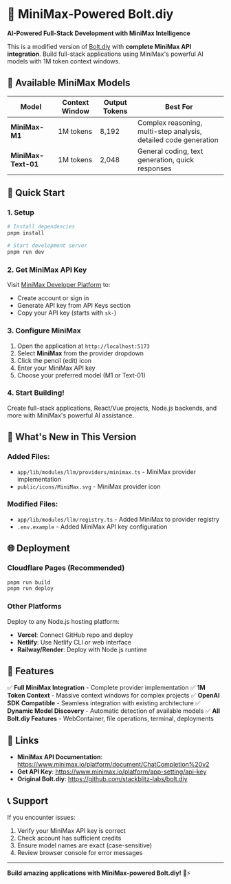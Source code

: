 # 🚀 MiniMax-Powered Bolt.diy

**AI-Powered Full-Stack Development with MiniMax Intelligence**

This is a modified version of [Bolt.diy](https://github.com/stackblitz-labs/bolt.diy) with **complete MiniMax API integration**. Build full-stack applications using MiniMax's powerful AI models with 1M token context windows.

## 🤖 Available MiniMax Models

| Model | Context Window | Output Tokens | Best For |
|-------|---------------|---------------|----------|
| **MiniMax-M1** | 1M tokens | 8,192 | Complex reasoning, multi-step analysis, detailed code generation |
| **MiniMax-Text-01** | 1M tokens | 2,048 | General coding, text generation, quick responses |

## 🚀 Quick Start

### 1. Setup
```bash
# Install dependencies
pnpm install

# Start development server
pnpm run dev
```

### 2. Get MiniMax API Key
Visit [MiniMax Developer Platform](https://www.minimax.io/platform/app-setting/api-key) to:
- Create account or sign in
- Generate API key from API Keys section  
- Copy your API key (starts with `sk-`)

### 3. Configure MiniMax
1. Open the application at `http://localhost:5173`
2. Select **MiniMax** from the provider dropdown
3. Click the pencil (edit) icon
4. Enter your MiniMax API key
5. Choose your preferred model (M1 or Text-01)

### 4. Start Building!
Create full-stack applications, React/Vue projects, Node.js backends, and more with MiniMax's powerful AI assistance.

## 🔧 What's New in This Version

### Added Files:
- `app/lib/modules/llm/providers/minimax.ts` - MiniMax provider implementation
- `public/icons/MiniMax.svg` - MiniMax provider icon

### Modified Files:
- `app/lib/modules/llm/registry.ts` - Added MiniMax to provider registry
- `.env.example` - Added MiniMax API key configuration

## 🌐 Deployment

### Cloudflare Pages (Recommended)
```bash
pnpm run build
pnpm run deploy
```

### Other Platforms
Deploy to any Node.js hosting platform:
- **Vercel**: Connect GitHub repo and deploy
- **Netlify**: Use Netlify CLI or web interface
- **Railway/Render**: Deploy with Node.js runtime

## 🌟 Features

✅ **Full MiniMax Integration** - Complete provider implementation
✅ **1M Token Context** - Massive context windows for complex projects
✅ **OpenAI SDK Compatible** - Seamless integration with existing architecture
✅ **Dynamic Model Discovery** - Automatic detection of available models
✅ **All Bolt.diy Features** - WebContainer, file operations, terminal, deployments

## 🔗 Links

- **MiniMax API Documentation**: https://www.minimax.io/platform/document/ChatCompletion%20v2
- **Get API Key**: https://www.minimax.io/platform/app-setting/api-key  
- **Original Bolt.diy**: https://github.com/stackblitz-labs/bolt.diy

## 📞 Support

If you encounter issues:
1. Verify your MiniMax API key is correct
2. Check account has sufficient credits
3. Ensure model names are exact (case-sensitive)
4. Review browser console for error messages

---

**Build amazing applications with MiniMax-powered Bolt.diy!** 🎨⚡️
